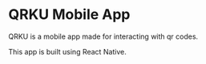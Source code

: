 # QRKU Mobile App

QRKU is a mobile app made for interacting with qr codes.

This app is built using React Native.
